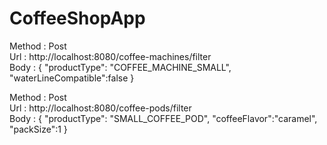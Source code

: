 # CoffeeShopApp

Method : Post
<br>
Url : http://localhost:8080/coffee-machines/filter
<br>
Body :
{ 
 "productType": "COFFEE_MACHINE_SMALL",
 "waterLineCompatible":false
}
<br>

Method : Post
<br>
Url : http://localhost:8080/coffee-pods/filter
<br>
Body :
{ 
 "productType": "SMALL_COFFEE_POD",
 "coffeeFlavor":"caramel",
 "packSize":1
}
